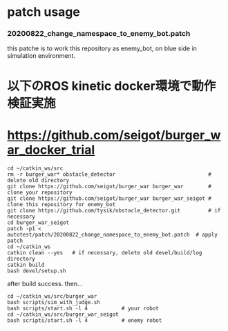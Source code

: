 # patch usage

### 20200822_change_namespace_to_enemy_bot.patch

this patche is to work this repository as enemy_bot, on blue side in simulation environment.
# 以下のROS kinetic docker環境で動作検証実施
# https://github.com/seigot/burger_war_docker_trial

```
cd ~/catkin_ws/src
rm -r burger_war* obstacle_detector                              # delete old directory
git clone https://github.com/seigot/burger_war burger_war        # clone your repository
git clone https://github.com/seigot/burger_war burger_war_seigot # clone this repository for enemy_bot
git clone https://github.com/tysik/obstacle_detector.git         # if necessary
cd burger_war_seigot
patch -p1 < autotest/patch/20200822_change_namespace_to_enemy_bot.patch  # apply patch
cd ~/catkin_ws
catkin clean --yes   # if necessary, delete old devel/build/log directory
catkin build
bash devel/setup.sh
```

after build success. then...

```
cd ~/catkin_ws/src/burger_war
bash scripts/sim_with_judge.sh
bash scripts/start.sh -l 4           # your robot
cd ~/catkin_ws/src/burger_war_seigot
bash scripts/start.sh -l 4           # enemy robot
```
